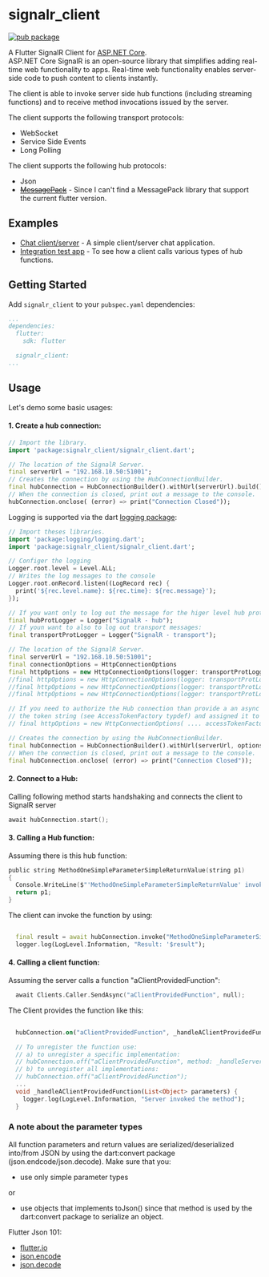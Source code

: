 # signalr_client

[![pub package](https://img.shields.io/pub/v/signalr_client.svg)](https://pub.dartlang.org/packages/signalr_client)

A Flutter SignalR Client for [ASP.NET Core](https://docs.microsoft.com/aspnet/core/signalr/?view=aspnetcore-2.1).   
ASP.NET Core SignalR is an open-source library that simplifies adding real-time web functionality to apps. Real-time web functionality enables server-side code to push content to clients instantly.

The client is able to invoke server side hub functions (including streaming functions) and to receive method invocations issued by the server.

The client supports the following transport protocols:
* WebSocket
* Service Side Events
* Long Polling

The client supports the following hub protocols:
* Json
* [~~MessagePack~~](https://msgpack.org/) - Since I can't find a MessagePack library that support the current flutter version.

## Examples

* [Chat client/server](https://github.com/soernt/signalr_client/tree/master/example) - A simple client/server chat application.
* [Integration test app](https://github.com/soernt/signalr_client/tree/master/testapp/client) - To see how a client calls various types of hub functions.
  

## Getting Started

Add `signalr_client` to your `pubspec.yaml` dependencies:
```yaml
...
dependencies:
  flutter:
    sdk: flutter

  signalr_client:
...
```


## Usage

Let's demo some basic usages:

#### 1. Create a hub connection:
```dart
// Import the library.
import 'package:signalr_client/signalr_client.dart';

// The location of the SignalR Server.
final serverUrl = "192.168.10.50:51001";
// Creates the connection by using the HubConnectionBuilder.
final hubConnection = HubConnectionBuilder().withUrl(serverUrl).build();
// When the connection is closed, print out a message to the console.
hubConnection.onclose( (error) => print("Connection Closed"));

```
Logging is supported via the dart [logging package](https://pub.dartlang.org/packages/logging):

```dart
// Import theses libraries.
import 'package:logging/logging.dart';
import 'package:signalr_client/signalr_client.dart';

// Configer the logging
Logger.root.level = Level.ALL;
// Writes the log messages to the console
Logger.root.onRecord.listen((LogRecord rec) {
  print('${rec.level.name}: ${rec.time}: ${rec.message}');
});

// If you want only to log out the message for the higer level hub protocol:
final hubProtLogger = Logger("SignalR - hub");
// If youn want to also to log out transport messages:
final transportProtLogger = Logger("SignalR - transport");

// The location of the SignalR Server.
final serverUrl = "192.168.10.50:51001";
final connectionOptions = HttpConnectionOptions
final httpOptions = new HttpConnectionOptions(logger: transportProtLogger);
//final httpOptions = new HttpConnectionOptions(logger: transportProtLogger, transport: HttpTransportType.WebSockets); // default transport type.
//final httpOptions = new HttpConnectionOptions(logger: transportProtLogger, transport: HttpTransportType.ServerSentEvents);
//final httpOptions = new HttpConnectionOptions(logger: transportProtLogger, transport: HttpTransportType.LongPolling);

// If you need to authorize the Hub connection than provide a an async callback function that returns 
// the token string (see AccessTokenFactory typdef) and assigned it to the accessTokenFactory parameter:
// final httpOptions = new HttpConnectionOptions( .... accessTokenFactory: () async => await getAccessToken() ); 

// Creates the connection by using the HubConnectionBuilder.
final hubConnection = HubConnectionBuilder().withUrl(serverUrl, options: httpOptions).configureLogging(hubProtLogger).build();
// When the connection is closed, print out a message to the console.
final hubConnection.onclose( (error) => print("Connection Closed"));

```
#### 2. Connect to a Hub:
Calling following method starts handshaking and connects the client to SignalR server
```c
await hubConnection.start();
```


#### 3. Calling a Hub function:

Assuming there is this hub function:
```c
public string MethodOneSimpleParameterSimpleReturnValue(string p1)
{
  Console.WriteLine($"'MethodOneSimpleParameterSimpleReturnValue' invoked. Parameter value: '{p1}");
  return p1;
}
```

The client can invoke the function by using:

```dart

  final result = await hubConnection.invoke("MethodOneSimpleParameterSimpleReturnValue", args: <Object>["ParameterValue"]);
  logger.log(LogLevel.Information, "Result: '$result");

```


#### 4. Calling a client function:

Assuming the server calls a function "aClientProvidedFunction":
```c
  await Clients.Caller.SendAsync("aClientProvidedFunction", null);
```

The Client provides the function like this:

```dart
  
  hubConnection.on("aClientProvidedFunction", _handleAClientProvidedFunction);

  // To unregister the function use:
  // a) to unregister a specific implementation:
  // hubConnection.off("aClientProvidedFunction", method: _handleServerInvokeMethodNoParametersNoReturnValue);
  // b) to unregister all implementations:
  // hubConnection.off("aClientProvidedFunction");
  ...
  void _handleAClientProvidedFunction(List<Object> parameters) {
    logger.log(LogLevel.Information, "Server invoked the method");
  }

```

### A note about the parameter types

All function parameters and return values are serialized/deserialized into/from JSON by using the dart:convert package (json.endcode/json.decode). Make sure that you:
* use only simple parameter types

or

* use objects that implements toJson() since that method is used by the dart:convert package to serialize an object.


Flutter Json 101: 
* [flutter.io](https://flutter.io/json/)
* [json.encode](https://api.dartlang.org/stable/2.0.0/dart-convert/JsonCodec/encode.html)
* [json.decode](https://api.dartlang.org/stable/2.0.0/dart-convert/JsonCodec/decode.html)
